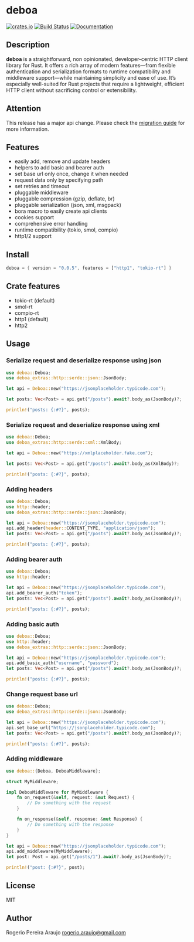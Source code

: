# deboa

[![crates.io](https://img.shields.io/crates/v/deboa?style=flat-square)](https://crates.io/crates/deboa) [![Build Status](https://github.com/ararog/deboa/actions/workflows/rust.yml/badge.svg?event=push)](https://github.com/ararog/deboa/actions/workflows/rust.yml) [![Documentation](https://docs.rs/deboa/badge.svg)](https://docs.rs/deboa/latest/deboa)

## Description

**deboa** is a straightforward, non opinionated, developer-centric HTTP client library for Rust. It offers a rich array of modern features—from flexible authentication and serialization formats to runtime compatibility and middleware support—while maintaining simplicity and ease of use. It’s especially well-suited for Rust projects that require a lightweight, efficient HTTP client without sacrificing control or extensibility.

## Attention

This release has a major api change. Please check the [migration guide](https://github.com/ararog/deboa/blob/main/MIGRATION_GUIDE.md) for more information.

## Features

- easily add, remove and update headers
- helpers to add basic and bearer auth
- set base url only once, change it when needed
- request data only by specifying path
- set retries and timeout
- pluggable middleware
- pluggable compression (gzip, deflate, br)
- pluggable serialization (json, xml, msgpack)
- bora macro to easily create api clients
- cookies support
- comprehensive error handling
- runtime compatibility (tokio, smol, compio)
- http1/2 support 

## Install

```rust
deboa = { version = "0.0.5", features = ["http1", "tokio-rt"] }
```

## Crate features

- tokio-rt (default)
- smol-rt
- compio-rt
- http1 (default)
- http2

## Usage

### Serialize request and deserialize response using json

```rust
use deboa::Deboa;
use deboa_extras::http::serde::json::JsonBody;

let api = Deboa::new("https://jsonplaceholder.typicode.com");

let posts: Vec<Post> = api.get("/posts").await?.body_as(JsonBody)?;

println!("posts: {:#?}", posts);
```

### Serialize request and deserialize response using xml

```rust
use deboa::Deboa;
use deboa_extras::http::serde::xml::XmlBody;

let api = Deboa::new("https://xmlplaceholder.fake.com");

let posts: Vec<Post> = api.get("/posts").await?.body_as(XmlBody)?;

println!("posts: {:#?}", posts);
```

### Adding headers

```rust
use deboa::Deboa;
use http::header;
use deboa_extras::http::serde::json::JsonBody;

let api = Deboa::new("https://jsonplaceholder.typicode.com");
api.add_header(header::CONTENT_TYPE, "application/json");
let posts: Vec<Post> = api.get("/posts").await?.body_as(JsonBody)?;

println!("posts: {:#?}", posts);
```

### Adding bearer auth

```rust
use deboa::Deboa;
use http::header;

let api = Deboa::new("https://jsonplaceholder.typicode.com");
api.add_bearer_auth("token");
let posts: Vec<Post> = api.get("/posts").await?.body_as(JsonBody)?;

println!("posts: {:#?}", posts);
```

### Adding basic auth

```rust
use deboa::Deboa;
use http::header;
use deboa_extras::http::serde::json::JsonBody;

let api = Deboa::new("https://jsonplaceholder.typicode.com");
api.add_basic_auth("username", "password");
let posts: Vec<Post> = api.get("/posts").await?.body_as(JsonBody)?;

println!("posts: {:#?}", posts);
```

### Change request base url

```rust
use deboa::Deboa;
use deboa_extras::http::serde::json::JsonBody;

let api = Deboa::new("https://jsonplaceholder.typicode.com");
api.set_base_url("https://jsonplaceholder.typicode.com");
let posts: Vec<Post> = api.get("/posts").await?.body_as(JsonBody)?;

println!("posts: {:#?}", posts);
```

### Adding middleware

```rust
use deboa::{Deboa, DeboaMiddleware};

struct MyMiddleware;

impl DeboaMiddleware for MyMiddleware {
    fn on_request(&self, request: &mut Request) {
        // Do something with the request
    }

    fn on_response(&self, response: &mut Response) {
        // Do something with the response
    }
}

let api = Deboa::new("https://jsonplaceholder.typicode.com");
api.add_middleware(MyMiddleware);
let post: Post = api.get("/posts/1").await?.body_as(JsonBody)?;

println!("post: {:#?}", post);
```

## License

MIT

## Author

Rogerio Pereira Araujo <rogerio.araujo@gmail.com>
